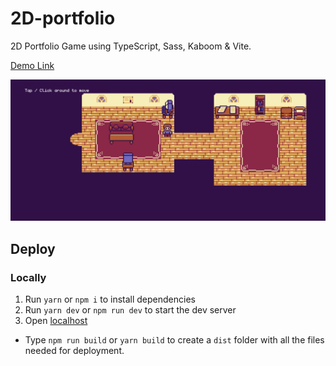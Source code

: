# 2D-portfolio
 2D Portfolio Game using TypeScript, Sass, Kaboom & Vite.

[Demo Link]()

![Showcase Image](/public/showcase.png)

## Deploy

### Locally

1. Run `yarn` or `npm i` to install dependencies
2. Run `yarn dev` or `npm run dev` to start the dev server
3. Open [localhost](http://localhost:5173/)

* Type `npm run build` or `yarn build` to create a `dist` folder with all the files needed for deployment.
